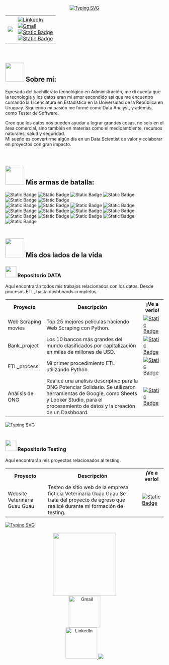 <div align = Center>
 <a href="https://git.io/typing-svg"><img src="https://readme-typing-svg.herokuapp.com?font=Merriweather&size=40&pause=1000&color=F7F7F7&background=06358A&center=true&vCenter=true&width=700&lines=%C2%A1Bienvenidos+a+mi+Github!" alt="Typing SVG" /></a>
</div>
<table align = center
 <tr>
 <td> <img src = "https://i.giphy.com/media/v1.Y2lkPTc5MGI3NjExN3NqYzIyZnVqMjcwcHk0bDZrMXd5ZmlvcWttMHExczNuNzF2MGh5dyZlcD12MV9pbnRlcm5hbF9naWZfYnlfaWQmY3Q9cw/Vf3ZKdillTMOOaOho0/giphy.gif"></td>
  <td><a href="https://www.linkedin.com/in/cynthia-rose-rodriguez-duarte/">
    <img src="https://img.shields.io/badge/LinkedIn-0077B5?style=for-the-badge&logo=linkedin&logoColor=white" alt="LinkedIn">
  </a>
 <br>
   <a href="mailto:cynthiar.job@gmail.com">
    <img src="https://img.shields.io/badge/Gmail-D14836?style=for-the-badge&logo=gmail&logoColor=white" alt="Gmail">
  </a>
 <br>
 <a href = "https://cynthiadataandtesting.github.io/resume2.html">
<img alt="Static Badge" src="https://img.shields.io/badge/RESUME%20-%20orange?style=for-the-badge&logo=Read.cv">
</a>
 <br>
<a href = "https://cynthiadataandtesting.github.io/index.html">
<img alt="Static Badge" src="https://img.shields.io/badge/MY_WEBSITE%20-%20darkgreen?style=for-the-badge">
</a></td>
 </tr>
</table>
  
<br>

<h2><img src = "https://media4.giphy.com/media/Hr38CNNItun4tU60ZG/giphy.gif?cid=6c09b952nvyc9q22v66zup54z7q0fxb5jrmry8a4h470nlt2&ep=v1_internal_gif_by_id&rid=giphy.gif&ct=s" width = 60px> Sobre mí:</h2>
<p>
 Egresada del bachillerato tecnológico en Administración, me di cuenta que la tecnología y los datos eran mi amor escondido así que me encuentro cursando la Licenciatura en Estadística en la Universidad de la República en Uruguay.
 Siguiendo mi pasión me formé como Data Analyst, y además, como Tester de Software. 
</p>
<p>
 Creo que los datos nos pueden ayudar a lograr grandes cosas, no solo en el área comercial, sino también en materias como el medioambiente, recursos naturales, salud y seguridad. 
 <br>
 Mi sueño es convertirme algún día en un Data Scientist de valor y colaborar en proyectos con gran impacto. 
</p>

<br>

<h2><img src = "https://media0.giphy.com/media/bnAbkYWwizZ9Ykp7FM/giphy.gif?cid=6c09b952m2o67751my0gj4r4v5wj6gflzlnmatzzl242f10z&ep=v1_internal_gif_by_id&rid=giphy.gif&ct=s" width = 60px> Mis armas de batalla:</h2>
<div>
 <img alt="Static Badge" src="https://img.shields.io/badge/Python%20-%20black?style=for-the-badge&logo=python&logoColor=%233776AB"> <img alt="Static Badge" src="https://img.shields.io/badge/R%20-%20%23276DC3?style=for-the-badge&logo=R&logoColor=White"> <img alt="Static Badge" src="https://img.shields.io/badge/Pandas%20-%20%23150458?style=for-the-badge&logo=pandas&logoColor=white&logoSize=auto"> <img alt="Static Badge" src="https://img.shields.io/badge/NumPy%20-%20%23013243?style=for-the-badge&logo=NumPy&logoColor=white&logoSize=auto"> <img alt="Static Badge" src="https://img.shields.io/badge/MySQL%20-%20black?style=for-the-badge&logo=MySQL&logoColor=white&logoSize=auto"> <img alt="Static Badge" src="https://img.shields.io/badge/RStudio%20-%20%2375AADB?style=for-the-badge&logo=RStudio%20IDE&logoColor=white&logoSize=auto">

</div>
<div>
<img alt="Static Badge" src="https://img.shields.io/badge/Github%20-%20black?style=for-the-badge&logo=Github&logoSize=auto"> <img alt="Static Badge" src="https://img.shields.io/badge/JIRA%20-%20%230052CC?style=for-the-badge&logo=Jira%20Software&logoSize=auto"> <img alt="Static Badge" src="https://img.shields.io/badge/Trello%20-%20black?style=for-the-badge&logo=Trello&logoColor=%230052CC&logoSize=auto"> <img alt="Static Badge" src="https://img.shields.io/badge/ClickUp%20-%20%237B68EE?style=for-the-badge&logo=ClickUp&logoColor=white&logoSize=auto">
</div>
<div>
 <img alt="Static Badge" src="https://img.shields.io/badge/Google%20Sheet%20-%20black?style=for-the-badge&logo=Google%20Sheets&logoColor=%2334A853&logoSize=auto"> <img alt="Static Badge" src="https://img.shields.io/badge/Excel%20-%20darkgreen?style=for-the-badge&logoSize=auto"> <img alt="Static Badge" src="https://img.shields.io/badge/%F0%9F%93%88%20Power%20BI%20-%20black?style=for-the-badge&logoSize=auto"> <img alt="Static Badge" src="https://img.shields.io/badge/Looker%20Studio%20-%20%23669DF6?style=for-the-badge&logo=Google%20Data%20Studio&logoColor=white&logoSize=auto">
</div>
<div>
 <img alt="Static Badge" src="https://img.shields.io/badge/Postman%20-%20%23FF6C37?style=for-the-badge&logo=Postman&logoColor=white&logoSize=auto"> <img alt="Static Badge" src="https://img.shields.io/badge/Visual%20Studio%20-%20darkblue?style=for-the-badge&logoSize=auto"> <img alt="Static Badge" src="https://img.shields.io/badge/Bootstrap%20-%20%237952B3?style=for-the-badge&logo=Bootstrap&logoColor=white&logoSize=auto">
<img alt="Static Badge" src="https://img.shields.io/badge/HTML5%20-%20%23E34F26?style=for-the-badge&logo=HTML5&logoColor=white&logoSize=auto"> <img alt="Static Badge" src="https://img.shields.io/badge/CSS%20-%20%23663399?style=for-the-badge&logo=CSS&logoColor=white&logoSize=auto">
</div>

<br>

<h2><img src = "https://media0.giphy.com/media/VJAtOCJks1aQoIiPIb/giphy.gif?cid=6c09b952gpczes7u9wc8cytvm0xgnkmdqriz9etr15rpqpf1&ep=v1_internal_gif_by_id&rid=giphy.gif&ct=s" width = 60px> Mis dos lados de la vida</h2>
<div>
<h3><img src = "https://media1.giphy.com/media/MZXmFVrbMA1qSDNGOt/giphy.gif?cid=6c09b952ug4khd9uo1s48fqo7arme13wp3xjh9c3zh0yizza&ep=v1_internal_gif_by_id&rid=giphy.gif&ct=s" width = 35px>	 Repositorio DATA</h3>
 <p> Aquí encontrarán todos mis trabajos relacionados con los datos. Desde procesos ETL, hasta dashboards completos.</p>
 <table>
  <tr>
   <th><strong>Proyecto</strong></th>
   <th><strong>Descripción</strong></th>
   <th><strong>¡Ve a verlo!</strong></th>
  </tr>
  <tr> 
   <td> Web Scraping movies</td>
   <td> Top 25 mejores películas haciendo Web Scraping con Python. </td>
   <td><a href = "https://github.com/CynthiaDataAndTesting/Data/tree/main/WebScraping_movies"><img alt="Static Badge" src="https://img.shields.io/badge/%C2%A1Vamos!%20%20-%20gray?style=for-the-badge&logo=github"></a></td>
  </tr>
  <tr> 
   <td>Bank_project</td>
   <td>Los 10 bancos más grandes del mundo clasificados por capitalización en miles de millones de USD.</td>
   <td><a href = "https://github.com/CynthiaDataAndTesting/Data/tree/main/bank-project"><img alt="Static Badge" src="https://img.shields.io/badge/%C2%A1Vamos!%20%20-%20gray?style=for-the-badge&logo=github"></a></td>
  </tr>
  <tr>
   <td>ETL_process</td>
   <td>Mi primer procedimiento ETL utilizando Python.</td>
   <td><a href = "https://github.com/CynthiaDataAndTesting/Data/tree/main/ETL_process"><img alt="Static Badge" src="https://img.shields.io/badge/%C2%A1Vamos!%20%20-%20gray?style=for-the-badge&logo=github"></a></td>
  </tr>
  <tr>
   <td>Análisis de ONG</td>
   <td>Realicé una análisis descriptivo para la ONG Potenciar Solidario. Se utilizaron herramientas de Google, como Sheets y Looker Studio, para el procesamiento de datos y la creación de un Dashboard.</td>
   <td><a href = "https://cynthiadataandtesting.github.io/dataproj.html"><img alt="Static Badge" src="https://img.shields.io/badge/%C2%A1On%20web!%20-%20darkgreen?style=for-the-badge"></a></td>
  </tr>
 </table>
<a href="https://github.com/CynthiaDataAndTesting/Data"><img src="https://readme-typing-svg.herokuapp.com?font=Merriweather&pause=1000&width=435&lines=Ver+m%C3%A1s+%E2%86%92" alt="Typing SVG" /></a>
</div>

<br>

<div>
 <h3><img src = "https://media1.giphy.com/media/MZXmFVrbMA1qSDNGOt/giphy.gif?cid=6c09b952ug4khd9uo1s48fqo7arme13wp3xjh9c3zh0yizza&ep=v1_internal_gif_by_id&rid=giphy.gif&ct=s" width = 35px> Repositorio Testing</h3>
 <p> Aquí encontrarán mis proyectos relacionados al testing.</p>
<table>
  <tr>
   <th><strong>Proyecto</strong></th>
   <th><strong>Descripción</strong></th>
   <th><strong>¡Ve a verlo!</strong></th>
  </tr>
  <tr>
   <td>Website Veterinaria Guau Guau</td>
   <td>Testeo de sitio web de la empresa ficticia Veterinaria Guau Guau.Se trata del proyecto de egreso que realicé durante mi formación de testing.</td>
   <td><a href = "https://github.com/CynthiaDataAndTesting/Testing"><img alt="Static Badge" src="https://img.shields.io/badge/%C2%A1Vamos!%20%20-%20gray?style=for-the-badge&logo=github"></a></td>
</table>
<a href="https://github.com/CynthiaDataAndTesting/Testing"><img src="https://readme-typing-svg.herokuapp.com?font=Merriweather&pause=1000&width=435&lines=Ver+m%C3%A1s+%E2%86%92" alt="Typing SVG" /></a>
</div>

<br>

<div align = center>
<img src = "https://media3.giphy.com/media/YX6iOKtSHiApfJaGyB/giphy.gif?cid=6c09b95284va19n9pi3c8hkvtnrr8kn7uf3y7yuq104p3s8u&ep=v1_internal_gif_by_id&rid=giphy.gif&ct=ts" width = 200px>
<br>
<a href="mailto:cynthiar.job@gmail.com">
    <img src="https://img.shields.io/badge/Gmail-D14836?style=for-the-badge&logo=gmail&logoColor=white" alt="Gmail" width = 100px>
  </a>
<br>
 <a href="https://www.linkedin.com/in/cynthia-rose-rodriguez-duarte/">
    <img src="https://img.shields.io/badge/LinkedIn-0077B5?style=for-the-badge&logo=linkedin&logoColor=white" alt="LinkedIn" width= 100px>
  </a> 
<img src = "https://media4.giphy.com/media/m9vXxgejKLDR8ntP5V/giphy.gif?cid=6c09b952d789dyzrxhrmbqq79ki7gx8g5ijgk2kb3fmsh75c&ep=v1_internal_gif_by_id&rid=giphy.gif&ct=s">

</div>
